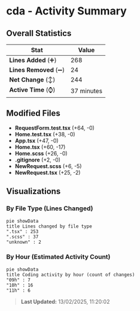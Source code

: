 # cda - Activity Summary 

## Overall Statistics

| Stat                   | Value                                                             |
| ---------------------- | ----------------------------------------------------------------- |
| **Lines Added** (➕)   | 268                                          |
| **Lines Removed** (➖) | 24                                        |
| **Net Change** (↕)    | 244                |
| **Active Time** (⌚)   | 37 minutes |


## Modified Files
- **RequestForm.test.tsx** (+64, -0)
- **Home.test.tsx** (+38, -0)
- **App.tsx** (+47, -0)
- **Home.tsx** (+60, -17)
- **Home.scss** (+26, -0)
- **.gitignore** (+2, -0)
- **NewRequest.scss** (+6, -5)
- **NewRequest.tsx** (+25, -2)

## Visualizations

### By File Type (Lines Changed)

```mermaid
pie showData
title Lines changed by file type
".tsx" : 253
".scss" : 37
"unknown" : 2
```

### By Hour (Estimated Activity Count)

```mermaid
pie showData
title Coding activity by hour (count of changes)
"09h" : 7
"10h" : 16
"11h" : 6
```


> **Last Updated:** 13/02/2025, 11:20:02